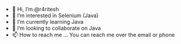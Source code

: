- 👋 Hi, I’m @r4ritesh
- 👀 I’m interested in Selenium (Java)
- 🌱 I’m currently learning Java
- 💞️ I’m looking to collaborate on Java
- 📫 How to reach me ...
You can reach me over the email or phone
<!---
r4ritesh/r4ritesh is a ✨ special ✨ repository because its `README.md` (this file) appears on your GitHub profile.
You can click the Preview link to take a look at your changes.
--->
